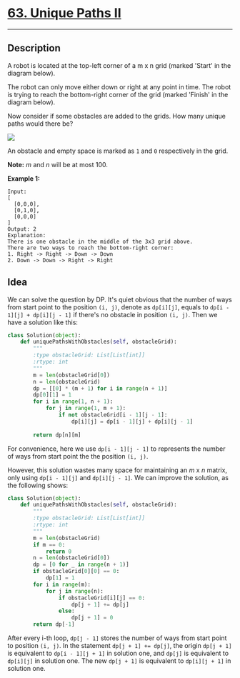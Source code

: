 # [63. Unique Paths II](https://leetcode.com/problems/unique-paths-ii/description/)
---

## Description

A robot is located at the top-left corner of a m x n grid (marked 'Start' in the diagram below).

The robot can only move either down or right at any point in time. The robot is trying to reach the bottom-right corner of the grid (marked 'Finish' in the diagram below).

Now consider if some obstacles are added to the grids. How many unique paths would there be?

![](https://leetcode.com/static/images/problemset/robot_maze.png)

An obstacle and empty space is marked as `1` and `0` respectively in the grid.

**Note:** *m* and *n* will be at most 100.

**Example 1:**

```
Input:
[
  [0,0,0],
  [0,1,0],
  [0,0,0]
]
Output: 2
Explanation:
There is one obstacle in the middle of the 3x3 grid above.
There are two ways to reach the bottom-right corner:
1. Right -> Right -> Down -> Down
2. Down -> Down -> Right -> Right
```

## Idea
We can solve the question by DP. It's quiet obvious that the number of ways from start point to the position `(i, j)`, denote as `dp[i][j]`, equals to `dp[i - 1][j] + dp[i][j - 1]` if there's no obstacle in position `(i, j)`. Then we have a solution like this:

```python
class Solution(object):
    def uniquePathsWithObstacles(self, obstacleGrid):
        """
        :type obstacleGrid: List[List[int]]
        :rtype: int
        """
        m = len(obstacleGrid[0])
        n = len(obstacleGrid)
        dp = [[0] * (m + 1) for i in range(n + 1)]
        dp[0][1] = 1
        for i in range(1, n + 1):
            for j in range(1, m + 1):
                if not obstacleGrid[i - 1][j - 1]:
                    dp[i][j] = dp[i - 1][j] + dp[i][j - 1]
        
        return dp[n][m]
```

For convenience, here we use `dp[i - 1][j - 1]` to represents the number of ways from start point the the position `(i, j)`.

However, this solution wastes many space for maintaining an *m* x *n* matrix, only using `dp[i - 1][j]` and `dp[i][j - 1]`. We can improve the solution, as the following shows:

```python
class Solution(object):
    def uniquePathsWithObstacles(self, obstacleGrid):
        """
        :type obstacleGrid: List[List[int]]
        :rtype: int
        """
        m = len(obstacleGrid)
        if m == 0:
            return 0
        n = len(obstacleGrid[0])
        dp = [0 for _ in range(n + 1)]
        if obstacleGrid[0][0] == 0:
            dp[1] = 1
        for i in range(m):
            for j in range(n):
                if obstacleGrid[i][j] == 0:
                    dp[j + 1] += dp[j]
                else:
                    dp[j + 1] = 0
        return dp[-1]
```

After every i-th loop, `dp[j - 1]` stores the number of ways from start point to position `(i, j)`. In the statement `dp[j + 1] += dp[j]`, the origin `dp[j + 1]` is equivalent to `dp[i - 1][j + 1]` in solution one, and `dp[j]` is equivalent to `dp[i][j]` in solution one. The new `dp[j + 1]` is equivalent to `dp[i][j + 1]` in solution one.